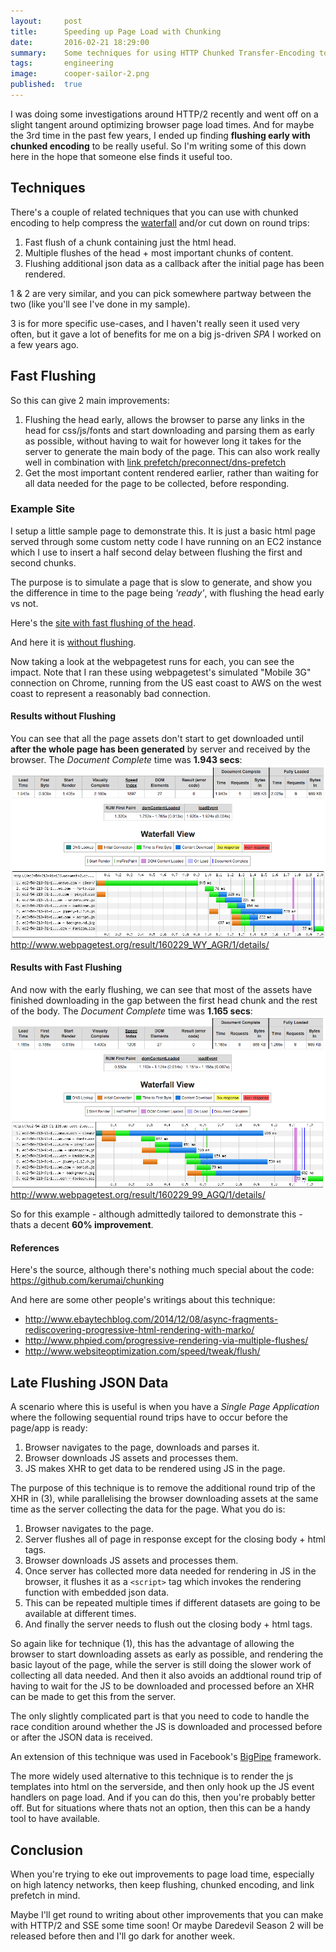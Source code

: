 ```yaml
---
layout:     post
title:      Speeding up Page Load with Chunking
date:       2016-02-21 18:29:00
summary:    Some techniques for using HTTP Chunked Transfer-Encoding to speed up page load times
tags:       engineering
image:      cooper-sailor-2.png
published:  true
---
```


I was doing some investigations around HTTP/2 recently and went off on a slight tangent around optimizing browser page load times. And for maybe the 3rd time in the past few years, I ended up finding __flushing early with chunked encoding__ to be really useful. So I'm writing some of this down here in the hope that someone else finds it useful too.

## Techniques

There's a couple of related techniques that you can use with chunked encoding to help compress the [waterfall](http://www.webperformancetoday.com/2010/07/09/waterfalls-101/) and/or cut down on round trips:

1. Fast flush of a chunk containing just the html head.
2. Multiple flushes of the head + most important chunks of content.
3. Flushing additional json data as a callback after the initial page has been rendered.

1 & 2 are very similar, and you can pick  somewhere partway between the two (like you'll see I've done in my sample).

3 is for more specific use-cases, and I haven't really seen it used very often, but it gave a lot of benefits for me on a big js-driven _SPA_ I worked on a few years ago.


## Fast Flushing

So this can give 2 main improvements:

1. Flushing the head early, allows the browser to parse any links in the head for css/js/fonts and start downloading and parsing them as early as possible, without having to wait for however long it takes for the server to generate the main body of the page.
This can also work really well in combination with [link prefetch/preconnect/dns-prefetch](https://css-tricks.com/prefetching-preloading-prebrowsing/)
2. Get the most important content rendered earlier, rather than waiting for all data needed for the page to be collected, before responding.

### Example Site

I setup a little sample page to demonstrate this. It is just a basic html page served through some custom netty code I have running on an EC2 instance which I use to insert a half second delay between flushing the first and second chunks.

The purpose is to simulate a page that is slow to generate, and show you the difference in time to the page being _'ready'_, with flushing the head early vs not.

Here's the [site with fast flushing of the head](http://ec2-54-213-91-136.us-west-2.compute.amazonaws.com/clean/).

And here it is [without flushing](http://ec2-54-213-91-136.us-west-2.compute.amazonaws.com/clean/?chunked=false).

Now taking a look at the webpagetest runs for each, you can see the impact. Note that I ran these using webpagetest's simulated "Mobile 3G" connection on Chrome, running from the US east coast to AWS on the west coast to represent a reasonably bad connection.


#### Results without Flushing

You can see that all the page assets don't start to get downloaded until __after the whole page has been generated__ by server and received by the browser.
The _Document Complete_ time was __1.943 secs__:
![Waterfall for no flushing](/assets/waterfall-no-flushing.png)
<http://www.webpagetest.org/result/160229_WY_AGR/1/details/>


#### Results with Fast Flushing

And now with the early flushing, we can see that most of the assets have finished downloading in the gap between the first head chunk and the rest of the body.
The _Document Complete_ time was __1.165 secs__:
![Waterfall for fast flushed](/assets/waterfall-fast-flushed.png)
<http://www.webpagetest.org/result/160229_99_AGQ/1/details/>

So for this example - although admittedly tailored to demonstrate this - thats a decent __60% improvement__.

#### References

Here's the source, although there's nothing much special about the code: <https://github.com/kerumai/chunking>

And here are some other people's writings about this technique:

- <http://www.ebaytechblog.com/2014/12/08/async-fragments-rediscovering-progressive-html-rendering-with-marko/>
- <http://www.phpied.com/progressive-rendering-via-multiple-flushes/>
- <http://www.websiteoptimization.com/speed/tweak/flush/>


## Late Flushing JSON Data

A scenario where this is useful is when you have a _Single Page Application_ where the following sequential round trips have to occur before the page/app is ready:

1. Browser navigates to the page, downloads and parses it.
2. Browser downloads JS assets and processes them.
3. JS makes XHR to get data to be rendered using JS in the page.

The purpose of this technique is to remove the additional round trip of the XHR in (3), while parallelising the browser downloading assets at the same time as the server collecting the data for the page. 
What you do is:

1. Browser navigates to the page.
  1. Server flushes all of page in response except for the closing body + html tags.
2. Browser downloads JS assets and processes them.
3. Once server has collected more data needed for rendering in JS in the browser, it flushes it as a `<script>` tag which invokes the rendering function with embedded json data.
  1. This can be repeated multiple times if different datasets are going to be available at different times.
  2. And finally the server needs to flush out the closing body + html tags.

So again like for technique (1), this has the advantage of allowing the browser to start downloading assets as early as possible, and rendering the basic layout of the page, while the server is still doing the slower work of collecting all data needed. And then it also avoids an addtional round trip of having to wait for the JS to be downloaded and processed before an XHR can be made to get this from the server.

The only slightly complicated part is that you need to code to handle the race condition around whether the JS is downloaded and processed before or after the JSON data is received.

An extension of this technique was used in Facebook's [BigPipe](https://www.facebook.com/notes/facebook-engineering/bigpipe-pipelining-web-pages-for-high-performance/389414033919/) framework.

The more widely used alternative to this technique is to render the js templates into html on the serverside, and then only hook up the JS event handlers on page load. And if you can do this, then you're probably better off. But for situations where thats not an option, then this can be a handy tool to have available.


## Conclusion

When you're trying to eke out improvements to page load time, especially on high latency networks, then keep flushing, chunked encoding, and link prefetch in mind.

Maybe I'll get round to writing about other improvements that you can make with HTTP/2 and SSE some time soon! Or maybe Daredevil Season 2 will be released before then and I'll go dark for another week.
